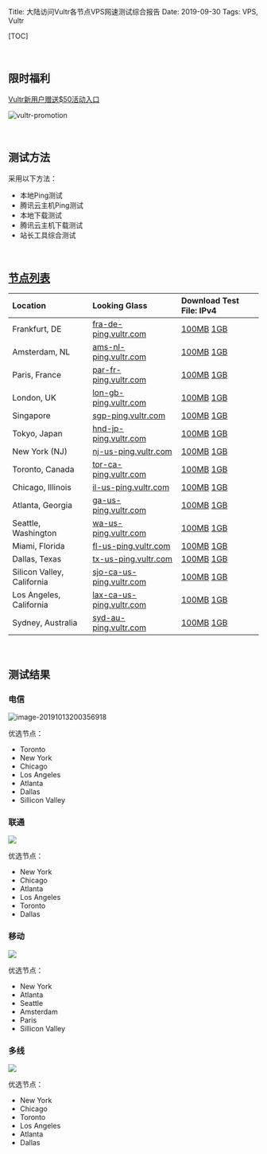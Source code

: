 Title: 大陆访问Vultr各节点VPS网速测试综合报告
Date: 2019-09-30
Tags: VPS, Vultr

[TOC]

<br>

## 限时福利

[Vultr新用户赠送$50活动入口](https://www.vultr.com/promo/try50/?service=try50)

![vultr-promotion](https://raw.githubusercontent.com/Heriam/images/master/in-article/vultr-promotion.png)

<br>

## 测试方法

采用以下方法：

- 本地Ping测试
- 腾讯云主机Ping测试
- 本地下载测试
- 腾讯云主机下载测试
- 站长工具综合测试

<br>

## [节点列表](https://www.vultr.com/resources/faq/#downloadspeedtests)

| Location                   | Looking Glass                                                | Download Test File:    IPv4                                  |
| :------------------------- | :----------------------------------------------------------- | :----------------------------------------------------------- |
| Frankfurt, DE              | [fra-de-ping.vultr.com](http://fra-de-ping.vultr.com/)       | [100MB](https://fra-de-ping.vultr.com/vultr.com.100MB.bin) [1GB](https://fra-de-ping.vultr.com/vultr.com.1000MB.bin) |
| Amsterdam, NL              | [ams-nl-ping.vultr.com](http://ams-nl-ping.vultr.com/)       | [100MB](https://ams-nl-ping.vultr.com/vultr.com.100MB.bin) [1GB](https://ams-nl-ping.vultr.com/vultr.com.1000MB.bin) |
| Paris, France              | [par-fr-ping.vultr.com](http://par-fr-ping.vultr.com/)       | [100MB](https://par-fr-ping.vultr.com/vultr.com.100MB.bin) [1GB](https://par-fr-ping.vultr.com/vultr.com.1000MB.bin) |
| London, UK                 | [lon-gb-ping.vultr.com](http://lon-gb-ping.vultr.com/)       | [100MB](https://lon-gb-ping.vultr.com/vultr.com.100MB.bin) [1GB](https://lon-gb-ping.vultr.com/vultr.com.1000MB.bin) |
| Singapore                  | [sgp-ping.vultr.com](http://sgp-ping.vultr.com/)             | [100MB](https://sgp-ping.vultr.com/vultr.com.100MB.bin) [1GB](https://sgp-ping.vultr.com/vultr.com.1000MB.bin) |
| Tokyo, Japan               | [hnd-jp-ping.vultr.com](http://hnd-jp-ping.vultr.com/)       | [100MB](https://hnd-jp-ping.vultr.com/vultr.com.100MB.bin) [1GB](https://hnd-jp-ping.vultr.com/vultr.com.1000MB.bin) |
| New York (NJ)              | [nj-us-ping.vultr.com](http://nj-us-ping.vultr.com/)         | [100MB](https://nj-us-ping.vultr.com/vultr.com.100MB.bin) [1GB](https://nj-us-ping.vultr.com/vultr.com.1000MB.bin) |
| Toronto, Canada            | [tor-ca-ping.vultr.com](http://tor-ca-ping.vultr.com/)       | [100MB](https://tor-ca-ping.vultr.com/vultr.com.100MB.bin) [1GB](https://tor-ca-ping.vultr.com/vultr.com.1000MB.bin) |
| Chicago, Illinois          | [il-us-ping.vultr.com](http://il-us-ping.vultr.com/)         | [100MB](https://il-us-ping.vultr.com/vultr.com.100MB.bin) [1GB](https://il-us-ping.vultr.com/vultr.com.1000MB.bin) |
| Atlanta, Georgia           | [ga-us-ping.vultr.com](http://ga-us-ping.vultr.com/)         | [100MB](https://ga-us-ping.vultr.com/vultr.com.100MB.bin) [1GB](https://ga-us-ping.vultr.com/vultr.com.1000MB.bin) |
| Seattle, Washington        | [wa-us-ping.vultr.com](http://wa-us-ping.vultr.com/)         | [100MB](https://wa-us-ping.vultr.com/vultr.com.100MB.bin) [1GB](https://wa-us-ping.vultr.com/vultr.com.1000MB.bin) |
| Miami, Florida             | [fl-us-ping.vultr.com](http://fl-us-ping.vultr.com/)         | [100MB](https://fl-us-ping.vultr.com/vultr.com.100MB.bin) [1GB](https://fl-us-ping.vultr.com/vultr.com.1000MB.bin) |
| Dallas, Texas              | [tx-us-ping.vultr.com](http://tx-us-ping.vultr.com/)         | [100MB](https://tx-us-ping.vultr.com/vultr.com.100MB.bin) [1GB](https://tx-us-ping.vultr.com/vultr.com.1000MB.bin) |
| Silicon Valley, California | [sjo-ca-us-ping.vultr.com](http://sjo-ca-us-ping.vultr.com/) | [100MB](https://sjo-ca-us-ping.vultr.com/vultr.com.100MB.bin) [1GB](https://sjo-ca-us-ping.vultr.com/vultr.com.1000MB.bin) |
| Los Angeles, California    | [lax-ca-us-ping.vultr.com](http://lax-ca-us-ping.vultr.com/) | [100MB](https://lax-ca-us-ping.vultr.com/vultr.com.100MB.bin) [1GB](https://lax-ca-us-ping.vultr.com/vultr.com.1000MB.bin) |
| Sydney, Australia          | [syd-au-ping.vultr.com](http://syd-au-ping.vultr.com/)       | [100MB](https://syd-au-ping.vultr.com/vultr.com.100MB.bin) [1GB](https://syd-au-ping.vultr.com/vultr.com.1000MB.bin) |

<br>

## 测试结果

### 电信

![image-20191013200356918](https://raw.githubusercontent.com/Heriam/images/master/in-article/vultr-speedtest-telecompng.png)

优选节点：

- Toronto
- New York
- Chicago
- Los Angeles
- Atlanta
- Dallas
- Sillicon Valley

### 联通

![](https://raw.githubusercontent.com/Heriam/images/master/in-article/vultr-speedtest-chinaunion.png)

优选节点：

- New York
- Chicago
- Atlanta
- Los Angeles
- Toronto
- Dallas

### 移动

![](https://raw.githubusercontent.com/Heriam/images/master/in-article/vultr-speedtest-chinamobile.png)

优选节点：

- New York
- Atlanta
- Seattle
- Amsterdam
- Paris
- Sillicon Valley

### 多线

![](https://raw.githubusercontent.com/Heriam/images/master/in-article/vultr-speedtest-multilines.png)

优选节点：

- New York
- Chicago
- Toronto
- Los Angeles
- Atlanta
- Dallas

